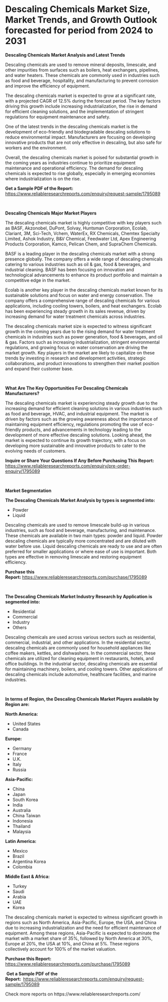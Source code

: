 <p><h1>Descaling Chemicals Market Size, Market Trends, and Growth Outlook forecasted for period from 2024 to 2031</h1></p><p><strong>Descaling Chemicals Market Analysis and Latest Trends</strong></p>
<p><p>Descaling chemicals are used to remove mineral deposits, limescale, and other impurities from surfaces such as boilers, heat exchangers, pipelines, and water heaters. These chemicals are commonly used in industries such as food and beverage, hospitality, and manufacturing to prevent corrosion and improve the efficiency of equipment.</p><p>The descaling chemicals market is expected to grow at a significant rate, with a projected CAGR of 12.5% during the forecast period. The key factors driving this growth include increasing industrialization, the rise in demand for efficient cleaning solutions, and the implementation of stringent regulations for equipment maintenance and safety.</p><p>One of the latest trends in the descaling chemicals market is the development of eco-friendly and biodegradable descaling solutions to reduce environmental impact. Manufacturers are focusing on developing innovative products that are not only effective in descaling, but also safe for workers and the environment.</p><p>Overall, the descaling chemicals market is poised for substantial growth in the coming years as industries continue to prioritize equipment maintenance and operational efficiency. The demand for descaling chemicals is expected to rise globally, especially in emerging economies where industrialization is on the rise.</p></p>
<p><strong>Get a Sample PDF of the Report:&nbsp;</strong> <a href="https://www.reliableresearchreports.com/enquiry/request-sample/1795089">https://www.reliableresearchreports.com/enquiry/request-sample/1795089</a></p>
<p>&nbsp;</p>
<p><strong>Descaling Chemicals Major Market Players</strong></p>
<p><p>The descaling chemicals market is highly competitive with key players such as BASF, Akzonobel, DuPont, Solvay, Huntsman Corporation, Ecolab, Clariant, 3M, Sci-Tech, Vchem, WaterEx, RX Chemicals, Chemtex Specialty Limited, Ashok Industry, B&V Chemical, Feedwater Ltd, Apex Engineering Products Corporation, Kamco, Pelican Chem, and SupraChem Chemicals.</p><p>BASF is a leading player in the descaling chemicals market with a strong presence globally. The company offers a wide range of descaling chemicals catering to various industries such as oil & gas, food & beverages, and industrial cleaning. BASF has been focusing on innovation and technological advancements to enhance its product portfolio and maintain a competitive edge in the market.</p><p>Ecolab is another key player in the descaling chemicals market known for its sustainable solutions and focus on water and energy conservation. The company offers a comprehensive range of descaling chemicals for various applications, including cooling towers, boilers, and heat exchangers. Ecolab has been experiencing steady growth in its sales revenue, driven by increasing demand for water treatment chemicals across industries.</p><p>The descaling chemicals market size is expected to witness significant growth in the coming years due to the rising demand for water treatment chemicals in industries such as power generation, food & beverages, and oil & gas. Factors such as increasing industrialization, stringent environmental regulations, and growing focus on water conservation are driving the market growth. Key players in the market are likely to capitalize on these trends by investing in research and development activities, strategic collaborations, and product innovations to strengthen their market position and expand their customer base.</p></p>
<p>&nbsp;</p>
<p><strong>What Are The Key Opportunities For Descaling Chemicals Manufacturers?</strong></p>
<p><p>The descaling chemicals market is experiencing steady growth due to the increasing demand for efficient cleaning solutions in various industries such as food and beverage, HVAC, and industrial equipment. The market is driven by factors such as the growing awareness about the importance of maintaining equipment efficiency, regulations promoting the use of eco-friendly products, and advancements in technology leading to the development of more effective descaling solutions. Looking ahead, the market is expected to continue its growth trajectory, with a focus on developing more sustainable and innovative products to cater to the evolving needs of customers.</p></p>
<p><strong>Inquire or Share Your Questions If Any Before Purchasing This Report:</strong> <a href="https://www.reliableresearchreports.com/enquiry/pre-order-enquiry/1795089">https://www.reliableresearchreports.com/enquiry/pre-order-enquiry/1795089</a></p>
<p>&nbsp;</p>
<p><strong>Market Segmentation</strong></p>
<p><strong>The Descaling Chemicals Market Analysis by types is segmented into:</strong></p>
<p><ul><li>Powder</li><li>Liquid</li></ul></p>
<p><p>Descaling chemicals are used to remove limescale build-up in various industries, such as food and beverage, manufacturing, and maintenance. These chemicals are available in two main types: powder and liquid. Powder descaling chemicals are typically more concentrated and are diluted with water before use. Liquid descaling chemicals are ready to use and are often preferred for smaller applications or where ease of use is important. Both types are effective in removing limescale and restoring equipment efficiency.</p></p>
<p><strong>Purchase this Report:&nbsp;</strong><a href="https://www.reliableresearchreports.com/purchase/1795089">https://www.reliableresearchreports.com/purchase/1795089</a></p>
<p>&nbsp;</p>
<p><strong>The Descaling Chemicals Market Industry Research by Application is segmented into:</strong></p>
<p><ul><li>Residential</li><li>Commercial</li><li>Industry</li><li>Others</li></ul></p>
<p><p>Descaling chemicals are used across various sectors such as residential, commercial, industrial, and other applications. In the residential sector, descaling chemicals are commonly used for household appliances like coffee makers, kettles, and dishwashers. In the commercial sector, these chemicals are utilized for cleaning equipment in restaurants, hotels, and office buildings. In the industrial sector, descaling chemicals are essential for maintaining machinery, boilers, and cooling towers. Other applications of descaling chemicals include automotive, healthcare facilities, and marine industries.</p></p>
<p>&nbsp;</p>
<p><strong>In terms of Region, the Descaling Chemicals Market Players available by Region are:</strong></p>
<p>
    <p> <strong> North America: </strong>
        <ul>
            <li>United States</li>
            <li>Canada</li>
        </ul>
        </p> 
    <p> <strong> Europe: </strong>
        <ul>
            <li>Germany</li>
            <li>France</li>
            <li>U.K.</li>
            <li>Italy</li>
            <li>Russia</li>
        </ul>
        </p> 
    <p> <strong> Asia-Pacific: </strong>
        <ul>
            <li>China</li>
            <li>Japan</li>
            <li>South Korea</li>
            <li>India</li>
            <li>Australia</li>
            <li>China Taiwan</li>
            <li>Indonesia</li>
            <li>Thailand</li>
            <li>Malaysia</li>
        </ul>
        </p> 
    <p> <strong> Latin America: </strong>
        <ul>
            <li>Mexico</li>
            <li>Brazil</li>
            <li>Argentina Korea</li>
            <li>Colombia</li>
        </ul>
        </p> 
    <p> <strong> Middle East & Africa: </strong>
        <ul>
            <li>Turkey</li>
            <li>Saudi</li>
            <li>Arabia</li>
            <li>UAE</li>
            <li>Korea</li>
        </ul>
    </p>
    </p>
<p><p>The descaling chemicals market is expected to witness significant growth in regions such as North America, Asia-Pacific, Europe, the USA, and China due to increasing industrialization and the need for efficient maintenance of equipment. Among these regions, Asia-Pacific is expected to dominate the market with a market share of 35%, followed by North America at 30%, Europe at 20%, the USA at 10%, and China at 5%. These regions collectively account for 100% of the market valuation.</p></p>
<p><strong>Purchase this Report: </strong><a href="https://www.reliableresearchreports.com/purchase/1795089">https://www.reliableresearchreports.com/purchase/1795089</a></p>
<p>&nbsp;<strong>Get a Sample PDF of the Report:&nbsp;&nbsp;</strong><a href="https://www.reliableresearchreports.com/enquiry/request-sample/1795089">https://www.reliableresearchreports.com/enquiry/request-sample/1795089</a></p>
<p><strong></strong></p>
<p>Check more reports on https://www.reliableresearchreports.com/</p>